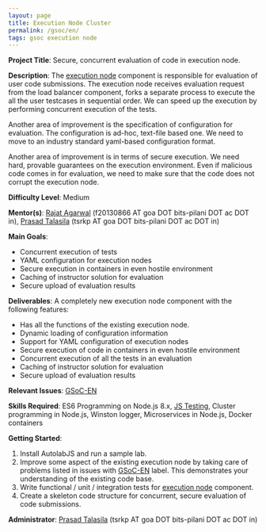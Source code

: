 ```yaml
---
layout: page
title: Execution Node Cluster
permalink: /gsoc/en/
tags: gsoc execution node
---
```

**Project Title**: Secure, concurrent evaluation of code in execution node.

**Description**: The [execution node](https://github.com/AutolabJS/AutolabJS/tree/master/execution_nodes) component is responsible for evaluation of user code submissions. The execution node receives evaluation request from the load balancer component, forks a separate process to execute the all the user testcases in sequential order. We can speed up the execution by performing concurrent execution of the tests.

Another area of improvement is the specification of configuration for evaluation. The configuration is ad-hoc, text-file based one. We need to move to an industry standard yaml-based configuration format.

Another area of improvement is in terms of secure execution. We need hard, provable guarantees on the execution environment. Even if malicious code comes in for evaluation, we need to make sure that the code does not corrupt the execution node.



**Difficulty Level**: Medium

**Mentor(s)**: [Rajat Agarwal](https://rajat503.github.io/) (f20130866 AT goa DOT bits-pilani DOT ac DOT in), [Prasad Talasila](https://github.com/prasadtalasila) (tsrkp AT goa DOT bits-pilani DOT ac DOT in)

**Main Goals**:
* Concurrent execution of tests
* YAML configuration for execution nodes
* Secure execution in containers in even hostile environment
* Caching of instructor solution for evaluation
* Secure upload of evaluation results

**Deliverables**:
A completely new execution node component with the following features:
* Has all the functions of the existing execution node.
* Dynamic loading of configuration information
* Support for YAML configuration of execution nodes
* Secure execution of code in containers in even hostile environment
* Concurrent execution of all the tests in an evaluation
* Caching of instructor solution for evaluation
* Secure upload of evaluation results

**Relevant Issues**: [GSoC-EN](https://github.com/AutolabJS/AutolabJS/labels/GSoC-EN)

**Skills Required**: ES6 Programming on Node.js 8.x, [JS Testing](https://github.com/AutolabJS/AutolabJS/wiki/Testing), Cluster programming in Node.js, Winston logger, Microservices in Node.js, Docker containers

**Getting Started**:
1. Install AutolabJS and run a sample lab.
1. Improve some aspect of the existing execution node by taking care of problems listed in issues with [GSoC-EN](https://github.com/AutolabJS/AutolabJS/labels/GSoC-EN) label. This demonstrates your understanding of the existing code base.
1. Write functional / unit / integration tests for [execution node](https://github.com/AutolabJS/AutolabJS/tree/master/execution_nodes) component.
1. Create a skeleton code structure for concurrent, secure evaluation of code submissions.


**Administrator**: [Prasad Talasila](http://prasad.talasila.in) (tsrkp AT goa DOT bits-pilani DOT ac DOT in)
